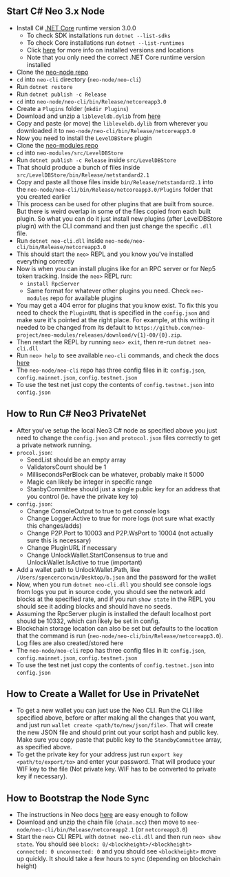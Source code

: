 ## Start C# Neo 3.x Node

- Install C# [.NET Core](https://dotnet.microsoft.com/download/dotnet-core) runtime version 3.0.0
  - To check SDK installations run `dotnet --list-sdks`
  - To check Core installations run `dotnet --list-runtimes`
  - Click [here](https://docs.microsoft.com/en-us/dotnet/core/install/how-to-detect-installed-versions?pivots=os-macos) for more info on installed versions and locations
  - Note that you only need the correct .NET Core runtime version installed
- Clone the [neo-node repo](https://github.com/neo-project/neo-node)
- `cd` into `neo-cli` directory (`neo-node/neo-cli`)
- Run `dotnet restore`
- Run `dotnet publish -c Release`
- `cd` into `neo-node/neo-cli/bin/Release/netcoreapp3.0`
- Create a `Plugins` folder (`mkdir Plugins`)
- Download and unzip a `libleveldb.dylib` from [here](https://github.com/neo-ngd/leveldb/releases)
- Copy and paste (or move) the `libleveldb.dylib` from wherever you downloaded it to `neo-node/neo-cli/bin/Release/netcoreapp3.0`
- Now you need to install the `LevelDBStore` plugin
- Clone the [neo-modules repo](https://github.com/neo-project/neo-modules)
- `cd` into `neo-modules/src/LevelDBStore`
- Run `dotnet publish -c Release` inside `src/LevelDBStore`
- That should produce a bunch of files inside `src/LevelDBStore/bin/Release/netstandard2.1`
- Copy and paste all those files inside `bin/Release/netstandard2.1` into the `neo-node/neo-cli/bin/Release/netcoreapp3.0/Plugins` folder that you created earlier
- This process can be used for other plugins that are built from source. But there is weird overlap in some of the files copied from each built plugin. So what you can do it just install new plugins (after LevelDBStore plugin) with the CLI command and then
  just change the specific `.dll` file.
- Run `dotnet neo-cli.dll` inside `neo-node/neo-cli/bin/Release/netcoreapp3.0`
- This should start the `neo>` REPL and you know you've installed everything correctly
- Now is when you can install plugins like for an RPC server or for Nep5 token tracking. Inside the `neo>` REPL run:
  - `install RpcServer`
  - Same format for whatever other plugins you need. Check `neo-modules` repo for available plugins
- You may get a 404 error for plugins that you know exist. To fix this you need to check the `PluginURL` that is specified in the `config.json` and make sure it's pointed at the right place. For example, at this writing it needed to be changed from its default to `https://github.com/neo-project/neo-modules/releases/download/v{1}-00/{0}.zip`.
- Then restart the REPL by running `neo> exit`, then re-run `dotnet neo-cli.dll`
- Run `neo> help` to see available `neo-cli` commands, and check the docs [here](https://docs.neo.org/docs/en-us/node/cli/cli.html)
- The `neo-node/neo-cli` repo has three config files in it: `config.json`, `config.mainnet.json`, `config.testnet.json`
- To use the test net just copy the contents of `config.testnet.json` into `config.json`

## How to Run C# Neo3 PrivateNet

- After you've setup the local Neo3 C# node as specified above you just need to change the `config.json` and `protocol.json` files correctly to get a private network running.
- `procol.json`:
  - SeedList should be an empty array
  - ValidatorsCount should be 1
  - MillisecondsPerBlock can be whatever, probably make it 5000
  - Magic can likely be integer in specific range
  - StanbyCommittee should just a single public key for an address that you control (ie. have the private key to)
- `config.json`:
  - Change ConsoleOutput to true to get console logs
  - Change Logger.Active to true for more logs (not sure what exactly this changes/adds)
  - Change P2P.Port to 10003 and P2P.WsPort to 10004 (not actually sure this is necessary)
  - Change PluginURL if necessary
  - Change UnlockWallet.StartConsensus to true and UnlockWallet.IsActive to true (important)
- Add a wallet path to UnlockWallet.Path, like `/Users/spencercorwin/Desktop/b.json` and the password for the wallet
- Now, when you run `dotnet neo-cli.dll` you should see console logs from logs you put in source code, you should see the network add blocks at the specified rate, and if you run `show state` in the REPL you should see it adding blocks and should have no seeds.
- Assuming the RpcServer plugin is installed the default localhost port should be 10332, which can likely be set in config.
- Blockchain storage location can also be set but defaults to the location that the command is run (`neo-node/neo-cli/bin/Release/netcoreapp3.0`). Log files are also created/stored here
- The `neo-node/neo-cli` repo has three config files in it: `config.json`, `config.mainnet.json`, `config.testnet.json`
- To use the test net just copy the contents of `config.testnet.json` into `config.json`

## How to Create a Wallet for Use in PrivateNet

- To get a new wallet you can just use the Neo CLI. Run the CLI like specified above, before or after making all the changes that you want, and just run `wallet create <path/to/new/json/file>`. That will create the new JSON file and should print out your script hash and public key. Make sure you copy paste that public key to the `StandbyCommittee` array, as specified above.
- To get the private key for your address just run `export key <path/to/export/to>` and enter your password. That will produce your WIF key to the file (Not private key. WIF has to be converted to private key if necessary).

## How to Bootstrap the Node Sync

- The instructions in Neo docs [here](https://docs.neo.org/docs/en-us/node/syncblocks.html) are easy enough to follow
- Download and unzip the chain file (`chain.acc`) then move to `neo-node/neo-cli/bin/Release/netcoreapp2.1` (or `netcoreapp3.0`)
- Start the `neo>` CLI REPL with `dotnet neo-cli.dll` and then run `neo> show state`. You should see `block: 0/<blockheight>/<blockheight> connected: 0 unconnected: 0`
  and you should see `<blockheight>` move up quickly. It should take a few hours to sync (depending on blockchain height)
